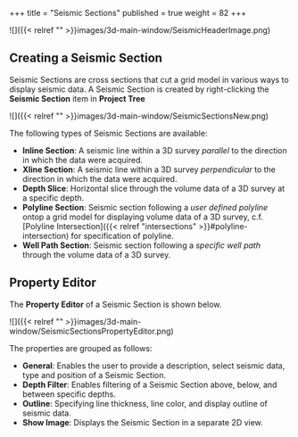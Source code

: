 +++
title = "Seismic Sections"
published = true
weight = 82
+++

![]({{< relref "" >}}images/3d-main-window/SeismicHeaderImage.png)

## Creating a Seismic Section
Seismic Sections are cross sections that cut a grid model in various ways to display seismic data. 
A Seismic Section is created by right-clicking the **Seismic Section** item in **Project Tree** 

![]({{< relref "" >}}images/3d-main-window/SeismicSectionsNew.png)

The following types of Seismic Sections are available:

- **Inline Section**: A seismic line within a 3D survey *parallel* to the direction in which the data were acquired.
- **Xline Section**: A seismic line within a 3D survey *perpendicular* to the direction in which the data were acquired.
- **Depth Slice**: Horizontal slice through the volume data of a 3D survey at a specific depth.
- **Polyline Section**: Seismic section following a *user defined polyline* ontop a grid model for displaying volume data of a 3D survey, c.f. [Polyline Intersection]({{< relref "intersections" >}}#polyline-intersection) for specification of polyline.
- **Well Path Section**: Seismic section following a *specific well path* through the volume data of a 3D survey.


## Property Editor
The **Property Editor** of a Seismic Section is shown below.

![]({{< relref "" >}}images/3d-main-window/SeismicSectionsPropertyEditor.png)

The properties are grouped as follows:

- **General**: Enables the user to provide a description, select seismic data, type and position of a Seismic Section.
- **Depth Filter**: Enables filtering of a Seismic Section above, below, and between specific depths.
- **Outline**: Specifying line thickness, line color, and display outline of seismic data.
- **Show Image**: Displays the Seismic Section in a separate 2D view.
